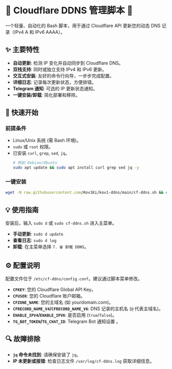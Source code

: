 # 🚀 Cloudflare DDNS 管理脚本  🚀

一个轻量、自动化的 Bash 脚本，用于通过 Cloudflare API 更新您的动态 DNS 记录（IPv4 A 和 IPv6 AAAA）。

## ✨ 主要特性

* **自动更新**: 检测 IP 变化并自动同步到 Cloudflare DNS。
* **双栈支持**: 同时或独立支持 IPv4 和 IPv6 更新。
* **交互式安装**: 友好的命令行向导，一步步完成配置。
* **详细日志**: 记录每次更新状态，方便排错。
* **Telegram 通知**: 可选的 IP 更新状态通知。
* **一键安装/卸载**: 简化部署和移除。

## 🚀 快速开始

### 前提条件

* Linux/Unix 系统 (需 Bash 环境)。
* `sudo` 或 `root` 权限。
* 已安装 `curl`, `grep`, `sed`, `jq`。
    ```bash
    # 例如 Debian/Ubuntu
    sudo apt update && sudo apt install curl grep sed jq -y
    ```

### 一键安装

```bash
wget -N raw.githubusercontent.com/Kov1Ki/kov1-ddns/main/cf-ddns.sh && chmod +x cf-ddns.sh && ./cf-ddns.sh
```

## 💡 使用指南

安装后，输入 `sudo d` 或 `sudo cf-ddns.sh` 进入主菜单。

* **手动更新**: `sudo d update`
* **查看日志**: `sudo d log`
* **卸载**: 在主菜单选择 `7. 🗑️ 卸载 DDNS`。

## ⚙️ 配置说明

配置文件位于 `/etc/cf-ddns/config.conf`。建议通过脚本菜单修改。

* **`CFKEY`**: 您的 Cloudflare Global API Key。
* **`CFUSER`**: 您的 Cloudflare 账户邮箱。
* **`CFZONE_NAME`**: 您的主域名 (如 yourdomain.com)。
* **`CFRECORD_NAME_V4`/`CFRECORD_NAME_V6`**: DNS 记录的主机名 (`@` 代表主域名)。
* **`ENABLE_IPV4`/`ENABLE_IPV6`**: 是否启用 (`true`/`false`)。
* **`TG_BOT_TOKEN`/`TG_CHAT_ID`**: Telegram Bot 通知设置 。

## 🔍 故障排除

* **`jq` 命令未找到**: 请确保安装了 `jq`。
* **IP 未更新或报错**: 检查日志文件 `/var/log/cf-ddns.log` 获取详细信息。
